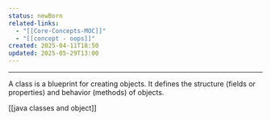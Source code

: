 ```yaml
---
status: newBorn
related-links:
  - "[[Core-Concepts-MOC]]"
  - "[[concept - oops]]"
created: 2025-04-11T18:50
updated: 2025-05-29T13:00
---
```

---
A class is a blueprint for creating objects. It defines the structure (fields or properties) and behavior (methods) of objects.

[[java classes and object]]
